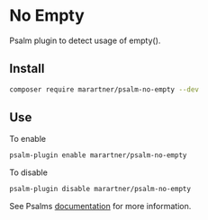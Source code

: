# No Empty
Psalm plugin to detect usage of empty().

## Install
```bash
composer require marartner/psalm-no-empty --dev
```

## Use
To enable
```bash
psalm-plugin enable marartner/psalm-no-empty
```
To disable
```bash
psalm-plugin disable marartner/psalm-no-empty
```
See Psalms [documentation](https://psalm.dev/docs/running_psalm/plugins/using_plugins/#installing-plugins) for more information.
